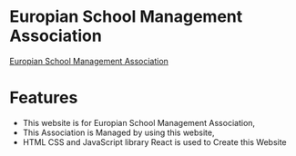 # Europian School Management Association
[Europian School Management Association](https://romantic-nobel-d38f1f.netlify.app/)


# Features
- This website is for Europian School Management Association,
- This Association is Managed by using this website,
- HTML CSS and JavaScript library React is used to Create this Website

